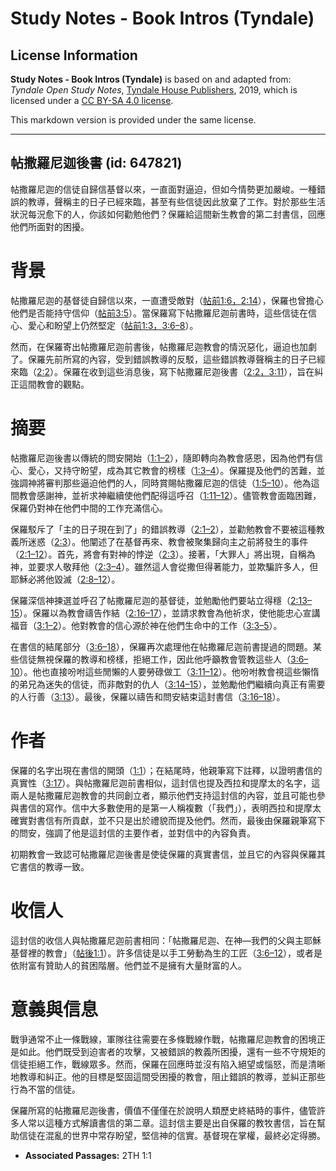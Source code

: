 # Study Notes - Book Intros (Tyndale)

## License Information

**Study Notes - Book Intros (Tyndale)** is based on and adapted from: _Tyndale Open Study Notes_, [Tyndale House Publishers](https://tyndaleopenresources.com/), 2019, which is licensed under a [CC BY-SA 4.0 license](https://creativecommons.org/licenses/by-sa/4.0/legalcode.en).

This markdown version is provided under the same license.



--------------------------------

## 帖撒羅尼迦後書 (id: 647821)

帖撒羅尼迦的信徒自歸信基督以來，一直面對逼迫，但如今情勢更加嚴峻。一種錯誤的教導，聲稱主的日子已經來臨，甚至有些信徒因此放棄了工作。對於那些生活狀況每況愈下的人，你該如何勸勉他們？保羅給這間新生教會的第二封書信，回應他們所面對的困擾。

背景
==

帖撒羅尼迦的基督徒自歸信以來，一直遭受敵對（[帖前1:6，](https://ref.ly/1Thess1:6)[2:14](https://ref.ly/1Thess2:14)），保羅也曾擔心他們是否能持守信仰（[帖前3:5](https://ref.ly/1Thess3:5)）。當保羅寫下帖撒羅尼迦前書時，這些信徒在信心、愛心和盼望上仍然堅定（[帖前1:3，](https://ref.ly/1Thess1:3)[3:6–8](https://ref.ly/1Thess3:6-1Thess3:8)）。

然而，在保羅寄出帖撒羅尼迦前書後，帖撒羅尼迦教會的情況惡化，逼迫也加劇了。保羅先前所寫的內容，受到錯誤教導的反駁，這些錯誤教導聲稱主的日子已經來臨（[2:2](https://ref.ly/2Thess2:2)）。保羅在收到這些消息後，寫下帖撒羅尼迦後書（[2:2，](https://ref.ly/2Thess2:2)[3:11](https://ref.ly/2Thess3:11)），旨在糾正這間教會的觀點。

摘要
==

帖撒羅尼迦後書以傳統的問安開始（[1:1–2](https://ref.ly/2Thess1:1-2Thess1:2)），隨即轉向為教會感恩，因為他們有信心、愛心，又持守盼望，成為其它教會的榜樣（[1:3–4](https://ref.ly/2Thess1:3-2Thess1:4)）。保羅提及他們的苦難，並強調神將審判那些逼迫他們的人，同時賞賜帖撒羅尼迦的信徒（[1:5–10](https://ref.ly/2Thess1:5-2Thess1:10)）。他為這間教會感謝神，並祈求神繼續使他們配得這呼召（[1:11–12](https://ref.ly/2Thess1:11-2Thess1:12)）。儘管教會面臨困難，保羅仍對神在他們中間的工作充滿信心。

保羅駁斥了「主的日子現在到了」的錯誤教導（[2:1–2](https://ref.ly/2Thess2:1-2Thess2:2)），並勸勉教會不要被這種教義所迷惑（[2:3](https://ref.ly/2Thess2:3)）。他闡述了在基督再來、教會被聚集歸向主之前將發生的事件（[2:1–12](https://ref.ly/2Thess2:1-2Thess2:12)）。首先，將會有對神的悖逆（[2:3](https://ref.ly/2Thess2:3)）。接著，「大罪人」將出現，自稱為神，並要求人敬拜他（[2:3–4](https://ref.ly/2Thess2:3-2Thess2:4)）。雖然這人會從撒但得著能力，並欺騙許多人，但耶穌必將他毀滅（[2:8–12](https://ref.ly/2Thess2:8-2Thess2:12)）。

保羅深信神揀選並呼召了帖撒羅尼迦的基督徒，並勉勵他們要站立得穩（[2:13–15](https://ref.ly/2Thess2:13-2Thess2:15)）。保羅以為教會禱告作結（[2:16–17](https://ref.ly/2Thess2:16-2Thess2:17)），並請求教會為他祈求，使他能忠心宣講福音（[3:1–2](https://ref.ly/2Thess3:1-2Thess3:2)）。他對教會的信心源於神在他們生命中的工作（[3:3–5](https://ref.ly/2Thess3:3-2Thess3:5)）。

在書信的結尾部分（[3:6–18](https://ref.ly/2Thess3:6-2Thess3:18)），保羅再次處理他在帖撒羅尼迦前書提過的問題。某些信徒無視保羅的教導和榜樣，拒絕工作，因此他呼籲教會管教這些人（[3:6–10](https://ref.ly/2Thess3:6-2Thess3:10)）。他也直接吩咐這些閒懶的人要勞碌做工（[3:11–12](https://ref.ly/2Thess3:11-2Thess3:12)）。他吩咐教會視這些懶惰的弟兄為迷失的信徒，而非敵對的仇人（[3:14–15](https://ref.ly/2Thess3:14-2Thess3:15)），並勉勵他們繼續向真正有需要的人行善（[3:13](https://ref.ly/2Thess3:13)）。最後，保羅以禱告和問安結束這封書信（[3:16–18](https://ref.ly/2Thess3:16-2Thess3:18)）。

作者
==

保羅的名字出現在書信的開頭（[1:1](https://ref.ly/2Thess1:1)）；在結尾時，他親筆寫下註釋，以證明書信的真實性（[3:17](https://ref.ly/2Thess3:17)）。與帖撒羅尼迦前書相似，這封信也提及西拉和提摩太的名字，這兩人是帖撒羅尼迦教會的共同創立者，顯示他們支持這封信的內容，並且可能也參與書信的寫作。信中大多數使用的是第一人稱複數（「我們」），表明西拉和提摩太確實對書信有所貢獻，並不只是出於禮貌而提及他們。然而，最後由保羅親筆寫下的問安，強調了他是這封信的主要作者，並對信中的內容負責。

初期教會一致認可帖撒羅尼迦後書是使徒保羅的真實書信，並且它的內容與保羅其它書信的教導一致。

收信人
===

這封信的收信人與帖撒羅尼迦前書相同：「帖撒羅尼迦、在神—我們的父與主耶穌基督裡的教會」（[帖後1:1](https://ref.ly/2Thess1:1)）。許多信徒是以手工勞動為生的工匠（[3:6–12](https://ref.ly/2Thess3:6-2Thess3:12)），或者是依附富有贊助人的貧困階層。他們並不是擁有大量財富的人。

意義與信息
=====

戰爭通常不止一條戰線，軍隊往往需要在多條戰線作戰，帖撒羅尼迦教會的困境正是如此。他們既受到迫害者的攻擊，又被錯誤的教義所困擾，還有一些不守規矩的信徒拒絕工作，戰線眾多。然而，保羅在回應時並沒有陷入絕望或惱怒，而是清晰地教導和糾正。他的目標是堅固這間受困擾的教會，阻止錯誤的教導，並糾正那些行為不當的信徒。

保羅所寫的帖撒羅尼迦後書，價值不僅僅在於說明人類歷史終結時的事件，儘管許多人常以這種方式解讀書信的第二章。這封信主要是出自保羅的教牧書信，旨在幫助信徒在混亂的世界中常存盼望，堅信神的信實。基督現在掌權，最終必定得勝。

* **Associated Passages:** 2TH 1:1

